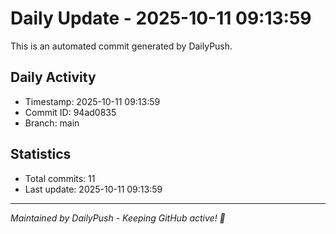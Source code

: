 # Daily Update - 2025-10-11 09:13:59

This is an automated commit generated by DailyPush.

## Daily Activity
- Timestamp: 2025-10-11 09:13:59
- Commit ID: 94ad0835
- Branch: main

## Statistics
- Total commits: 11
- Last update: 2025-10-11 09:13:59

---
*Maintained by DailyPush - Keeping GitHub active! 🚀*
